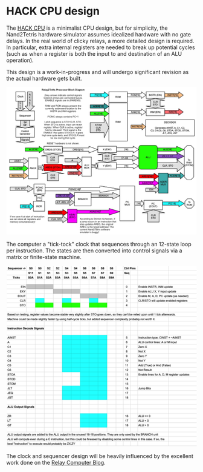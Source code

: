 # HACK CPU design

The [HACK CPU](https://www.nand2tetris.org/project05) is a minimalist CPU design, but for simplicity, the Nand2Tetris hardware simulator assumes idealized hardware with no gate delays. In the real world of clicky relays, a more detailed design is required. In particular, extra internal registers are needed to break up potential cycles (such as when a register is both the input to and destination of an ALU operation).

This design is a work-in-progress and will undergo significant revision as the actual hardware gets built.

![Block diagram for the expanded design](/Images/BlockDiagram.jpg)

The computer a "tick-tock" clock that sequences through an 12-state loop per instruction. The states are then converted into control signals via a matrix or finite-state machine.

![Instruction State Matrix](/Images/TimingDiagram.jpg)

The clock and sequencer design will be heavily influenced by the excellent work done on the [Relay Computer Blog](https://relaycomputer.co.uk/2014/09/sequencing-control-design-overview).
